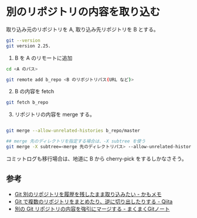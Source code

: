 # 別のリポジトリの内容を取り込む

取り込み元のリポジトリを A, 取り込み先リポジトリを B とする。

```bash
git --version
git version 2.25.
```

1. B を A のリモートに追加

```bash
cd <A のパス>

git remote add b_repo <B のリポジトリパス(URL など)>
```

2. B の内容を fetch

```bash
git fetch b_repo
```

3. リポジトリの内容を merge する。

```bash

git merge --allow-unrelated-histories b_repo/master

## merge 先のディレクトリを指定する場合は、-X subtree を使う
git merge -X subtree=<merge 先のディレクトリパス> --allow-unrelated-histories b_repo/master
```

コミットログも移行場合は、地道に B から cherry-pick をするしかなさそう。

## 参考

- [Git 別のリポジトリを履歴を残したまま取り込みたい - かもメモ](https://chaika.hatenablog.com/entry/2015/06/04/173401)
- [Git で複数のリポジトリをまとめたり、逆に切り出したりする - Qiita](https://qiita.com/uasi/items/77d41698630fef012f82)
- [別の Git リポジトリの内容を強引にマージする - まくまくGitノート](https://maku77.github.io/git/merge/merge-repo.html)
